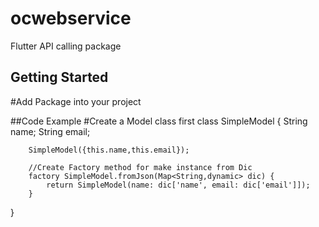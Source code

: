 # ocwebservice

 Flutter API calling package 
## Getting Started
#Add Package into your project


##Code Example
 #Create a Model class first
    class SimpleModel {
        String name;
        String email;
    
        SimpleModel({this.name,this.email});
    
        //Create Factory method for make instance from Dic
        factory SimpleModel.fromJson(Map<String,dynamic> dic) {
            return SimpleModel(name: dic['name', email: dic['email']]);
        }
  }



